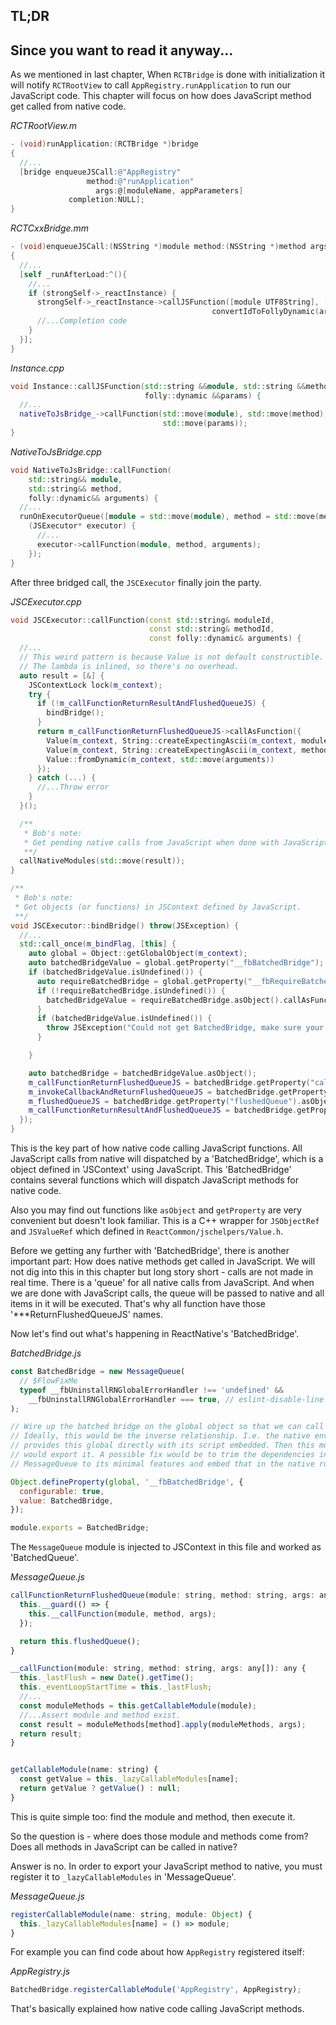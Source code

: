 ## TL;DR

## 

## Since you want to read it anyway...

As we mentioned in last chapter, When `RCTBridge` is done with initialization it will notify `RCTRootView` to call `AppRegistry.runApplication` to run our JavaScript code. This chapter will focus on how does JavaScript method get called from native code.

_RCTRootView.m_

```objectivec
- (void)runApplication:(RCTBridge *)bridge
{
  //...
  [bridge enqueueJSCall:@"AppRegistry"
                 method:@"runApplication"
                   args:@[moduleName, appParameters]
             completion:NULL];
}
```

_RCTCxxBridge.mm_

```objectivec
- (void)enqueueJSCall:(NSString *)module method:(NSString *)method args:(NSArray *)args completion:(dispatch_block_t)completion
{
  //...
  [self _runAfterLoad:^(){
    //...
    if (strongSelf->_reactInstance) {
      strongSelf->_reactInstance->callJSFunction([module UTF8String], [method UTF8String],
                                             convertIdToFollyDynamic(args ?: @[]));
      //...Completion code
    }
  }];
}
```

_Instance.cpp_

```cpp
void Instance::callJSFunction(std::string &&module, std::string &&method,
                              folly::dynamic &&params) {
  //...
  nativeToJsBridge_->callFunction(std::move(module), std::move(method),
                                  std::move(params));
}
```

_NativeToJsBridge.cpp_

```cpp
void NativeToJsBridge::callFunction(
    std::string&& module,
    std::string&& method,
    folly::dynamic&& arguments) {
  //...
  runOnExecutorQueue([module = std::move(module), method = std::move(method), arguments = std::move(arguments), systraceCookie]
    (JSExecutor* executor) {
      //...
      executor->callFunction(module, method, arguments);
    });
}
```

After three bridged call, the `JSCExecutor` finally join the party.

_JSCExecutor.cpp_

```cpp
void JSCExecutor::callFunction(const std::string& moduleId, 
                               const std::string& methodId,
                               const folly::dynamic& arguments) {
  //...
  // This weird pattern is because Value is not default constructible.
  // The lambda is inlined, so there's no overhead.
  auto result = [&] {
    JSContextLock lock(m_context);
    try {
      if (!m_callFunctionReturnResultAndFlushedQueueJS) {
        bindBridge();
      }
      return m_callFunctionReturnFlushedQueueJS->callAsFunction({
        Value(m_context, String::createExpectingAscii(m_context, moduleId)),
        Value(m_context, String::createExpectingAscii(m_context, methodId)),
        Value::fromDynamic(m_context, std::move(arguments))
      });
    } catch (...) {
      //...Throw error
    }
  }();

  /**
   * Bob's note:
   * Get pending native calls from JavaScript when done with JavaScript function call.
   **/
  callNativeModules(std::move(result));
}

/**
 * Bob's note:
 * Get objects (or functions) in JSContext defined by JavaScript.
 **/
void JSCExecutor::bindBridge() throw(JSException) {
  //...
  std::call_once(m_bindFlag, [this] {
    auto global = Object::getGlobalObject(m_context);
    auto batchedBridgeValue = global.getProperty("__fbBatchedBridge");
    if (batchedBridgeValue.isUndefined()) {
      auto requireBatchedBridge = global.getProperty("__fbRequireBatchedBridge");
      if (!requireBatchedBridge.isUndefined()) {
        batchedBridgeValue = requireBatchedBridge.asObject().callAsFunction({});
      }
      if (batchedBridgeValue.isUndefined()) {
        throw JSException("Could not get BatchedBridge, make sure your bundle is packaged correctly");
      }

    }

    auto batchedBridge = batchedBridgeValue.asObject();
    m_callFunctionReturnFlushedQueueJS = batchedBridge.getProperty("callFunctionReturnFlushedQueue").asObject();
    m_invokeCallbackAndReturnFlushedQueueJS = batchedBridge.getProperty("invokeCallbackAndReturnFlushedQueue").asObject();
    m_flushedQueueJS = batchedBridge.getProperty("flushedQueue").asObject();
    m_callFunctionReturnResultAndFlushedQueueJS = batchedBridge.getProperty("callFunctionReturnResultAndFlushedQueue").asObject();
  });
}
```

This is the key part of how native code calling JavaScript functions. All JavaScript calls from native will dispatched by a 'BatchedBridge', which is a object defined in 'JSContext' using JavaScript. This 'BatchedBridge' contains several functions which will dispatch JavaScript methods for native code.

Also you may find out functions like `asObject`  and `getProperty` are very convenient but doesn't look familiar. This is a C++ wrapper for `JSObjectRef`  and `JSValueRef`  which defined in `ReactCommon/jschelpers/Value.h`.

Before we getting any further with 'BatchedBridge', there is another important part: How does native methods get called in JavaScript. We will not dig into this in this chapter but long story short - calls are not made in real time. There is a 'queue' for all native calls from JavaScript. And when we are done with JavaScript calls, the queue will be passed to native and all items in it will be executed. That's why all function have those '\*\*\*ReturnFlushedQueueJS' names.

Now let's find out what's happening in ReactNative's 'BatchedBridge'.

_BatchedBridge.js_

```js
const BatchedBridge = new MessageQueue(
  // $FlowFixMe
  typeof __fbUninstallRNGlobalErrorHandler !== 'undefined' &&
    __fbUninstallRNGlobalErrorHandler === true, // eslint-disable-line no-undef
);

// Wire up the batched bridge on the global object so that we can call into it.
// Ideally, this would be the inverse relationship. I.e. the native environment
// provides this global directly with its script embedded. Then this module
// would export it. A possible fix would be to trim the dependencies in
// MessageQueue to its minimal features and embed that in the native runtime.

Object.defineProperty(global, '__fbBatchedBridge', {
  configurable: true,
  value: BatchedBridge,
});

module.exports = BatchedBridge;
```

The `MessageQueue` module is injected to JSContext in this file and worked as 'BatchedQueue'.

_MessageQueue.js_

```js
callFunctionReturnFlushedQueue(module: string, method: string, args: any[]) {
  this.__guard(() => {
    this.__callFunction(module, method, args);
  });

  return this.flushedQueue();
}

__callFunction(module: string, method: string, args: any[]): any {
  this._lastFlush = new Date().getTime();
  this._eventLoopStartTime = this._lastFlush;
  //...
  const moduleMethods = this.getCallableModule(module);
  //...Assert module and method exist.
  const result = moduleMethods[method].apply(moduleMethods, args);
  return result;
}


getCallableModule(name: string) {
  const getValue = this._lazyCallableModules[name];
  return getValue ? getValue() : null;
}
```

This is quite simple too: find the module and method, then execute it.

So the question is - where does those module and methods come from? Does all methods in JavaScript can be called in native?

Answer is no. In order to export your JavaScript method to native, you must register it to `_lazyCallableModules` in 'MessageQueue'.

_MessageQueue.js_

```js
registerCallableModule(name: string, module: Object) {
  this._lazyCallableModules[name] = () => module;
}
```

For example you can find code about how `AppRegistry` registered itself:

_AppRegistry.js_

```js
BatchedBridge.registerCallableModule('AppRegistry', AppRegistry);
```

That's basically explained how native code calling JavaScript methods.

